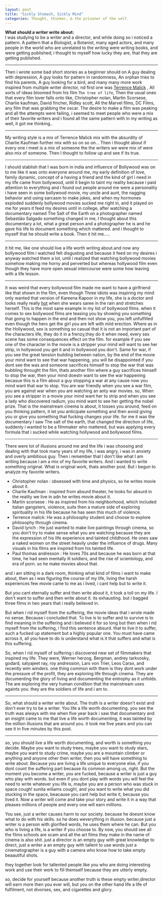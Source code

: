 ```yaml
---
layout: post
title: "Sickly Stomach, Sickly Mind"
categories: Thought, thinker, & the prisoner of the self.
---  
```



**What should a writer write about:**  
I was studying to be a writer and a director, and while doing so i noticed a pattern. A pattern that a Biologist, a Botanist, many aged actors, and many people in the world who are unrelated to the writing were writing books, and were getting published; i thought to myself how lucky they are, that they are getting published.  

---
Then i wrote some bad short stories as a beginner should on A guy dealing with depression, A guy looks for pattern in randomness, An orphan tries to find his parents, A guy looking for a bird, and many many more work inspired from multiple writer director, nd first one was [Terrence Malick](https://en.wikipedia.org/wiki/The_Tree_of_Life_(film)) , All sorts of ideas bloomed from his film `The tree of life`, Then the usual ones that every film lover falls onto like, Christopher nolan, Martin Scorsese, Charlie kaufman, David fincher, Ridley scott, All the Marvel films, DC Films, any film that was grabbing the oscar. The desire to make a film was peaking and all the attempts were failing, i seemed to meet people who were a mix of their favorite writers and i found all the same pattern with in my writing as well, it got me thinking..  

---
My writing style is a mix of Terrence Malick mix with the absurdity of Charlie Kaufman further mix with so on so on... Then i thought about if every one i meet is a mix of someone the the writers we were mix of were also mix of someone. Then I thought to follow up and see if its true.

---
I should stablish that I was born in india and influence of Bollywood was on to me like it was onto everyone around me, my early definition of love, family dynamic, concept of a having a friend and the kind of girl i need in my life came from bollywood, until it begin to taint my reality because i paid attention to everything and i found out people around me were a personality i have seen in some bollywood movie, my uncle and aunt, the nagging behavior and using sarcasm to make jokes, and when my hormones exploded suddenly bollywood movies sucked me right in, and it played on me for years it feed my desires until in college, after watching a documentary named The Salt of the Earth on a photographer named Sebastião Salgado something changed in me, I thought about this documentary a lot, what a great person and a photographer he is and he gave his life to document something which mattered. and i thought to myself that he should write a book. Then it hit me.....

----
it hit me, like one should live a life worth writing about.and now any bollywood film i watched felt disgusting and because it feed on my desires i anyway watched them a lot, until i realized that watching bollywood movies somehow making me horny and perverted but whereas hollywood film even though they have more open sexual intercourse were some how leaving with a life lesson.

---
It was weird that every bollywood film made me want to have a girlfriend like that shown in the film, even though Three idiots was inspiring my mind only wanted that version of Kareena Kapoor in my life, she is a doctor and looks really really [hot](https://youtu.be/V056WNg3ECo?t=134) when she wears saree in the rain and stretches herself. This is the most sane example in my list of bollywood films.
when it comes to sex bollywood films are teasing you by showing you something that going to happen in the end and then not show you, you left unfulfilled even though the hero get the girl you are left with mild erection.
Where as in the Hollywood, sex is something so casual that it is not an important part of the characters life, they do it in a frenzy,they do it when need, every sex scene has some consequences effect on the film. for example if you see one of the character in the movie is a stripper your mind will want to see her strip, in hollywood you get it and in bollywood you don't. Same for war, if you see the great tension building between nation, by the end of the movie your mind want to see that war happening, you will be disappointed if you dont see the was and someone sacrifices himself to stop the war that was bubbling throught the film, thats another film where a guy sacrifices himself to stop the war, then your mind doestn want to see the war happening becasue this is a film about a guy stopping a war at any cause now you mind want that war to stop. You are war friendly when you see a war film, you are against war when you are watching an anty war movies. so, When you see a stripper in a movie your mind want her to strip and when you see a lady who discovered radium, you mind want to see her getting the nobel prize. 
That is the mainstream cinema is about, it tosses you around, feed on you thinking pattern, it let you anticipate something and then avoid giving you or give you something that fucking changes your life. for me it was the documentary I saw The salt of the earth, that changed the direction of life, suddenly i wanted to be a filmmaker who mattered, but was applying every formula that i sucked while watching hollywood and bollywood films.


---
There were lot of illusions around me and the life i was choosing and dealing with that took many years of my life, i was angry, i was in anxiety and overly ambitious guy.
Then i remember that I don't like what I am writing because i am a mix of my favorite writers. And i wanted to write something original. What is original work, thats another post. But i begun to analyze my favorite writers.  
* Christopher nolan : obsessed with time and physics, so he writes movie about it.
* Charlie Kaufman : inspired from absurd theater, he looks for absurd in the reality we live in adn he writes movie about it.
* Martin scorsese : He as inspired from his neighborhood, which included italian gangsters, violence, suits then a mature side of exploring spirituality in his life because he has seen this much of violence.
* Terrence malick: He was a philosophy student and choose to explore philosophy through cinema.
* David lynch : He just wanted to make live paintings through cinema, so you don't try to make sense what you are watching because they are the expression of his life experience and tainted childhood. He ones saw a naked women on the street heavily under the influence of drugs. Many visuals in his films are inspired from his tainted life.
* Paul thomas andresson : He loves 70s and because he was born at that time, he had seen mentally ill soldiers, and the rise of scientology, and era of porn. so he make movies about that.

and i am sitting in a dark room, thinking what kind of films i want to make about, then as i was figuring the course of my life, living the harsh experiences few movie came to me as i lived, i cant help but to write it.

But you cant eternally suffer and then write about it, it took a toll on my life. I don't want to suffer and then write about it. its exhausting. but i bagged three films in two years that i really believed in.

But when i rid myself from the suffering, the movie ideas that i wrote made no sense. Because i concluded that. To live is to suffer and to survive is to find meaning in the suffering and i believed it for so long but then when i rid myself from the suffering, i find this sentence absurd. that to live it to suffer, such a fucked up statement but a highly popular one. You must have came across it, all you have to do is understand what is it that suffers and what is this suffering.

So, when I rid myself of suffering i discovered new set of filmmakers that inspired my life.
They were, Werner herzog, Bergman, andrey tarkvosky, godard, satyajeet ray, roy andression, Lars von Trier,
Leos Carax, and recently wim winders. one thing common with them is they dont work under the pressure of the profit, they are exploring life through cinema. They are documenting the glory of living and documenting the entrophy as it unfolds. The are exploring the very human condition  that the mainstream uses againts you. they are the soldiers of life and i am to.

---

So, what should a writer write about. The truth is a writer doesn't exist and don't ever try to be a writer. You life a life worth documenting. you see the truth was always with me when five year back i saw that documentary and an insight came to me that live a life worth documenting, it was tainted by the million illusions that are around you. it took me five years and you can see it in five minutes by this post.

----
so, you should live a life worth documenting, and worth is something you decide. Maybe you want to study trees, maybe you want to study stars, maybe you want to study crime, maybe you are a mountain climber or anything and anyone other then writer, then you will have something to write about. Because you are living a life unique to everyone else, if you dont count the suffering part because its common among us, right.
But the moment you become a writer, you are fucked, because a writer is just a guy who play with words. but even if you dont play with words you will feel the need to write whatever you life is, maybe you are a person who was stuck in space cough! sunita wiliams cough!, and you want to write what you did stucking in the space, beacause you cant help but write it, because you lived it. Now a writer will come and take your story and write it in a way that pleases millions of people and every one will earn millions.

You see, just a writer causes harm to our society. because he doesnt know what to do with his skills. so he does weverything in illusion. because just a writer is a person with glorified words, he uses them where he can. 
But you who is living a life, is a writer if you choose to.
By now, you should see all the films schools are scam and all the art films they make in the name of cinema is also shit.
just a director is an empty guy with great knowledge to direct,
just a writer a an empty guy with  tallent to use words
just a cinematographer is a guy with a camera who know how to take empty beaautiful shots.

they together look for tallented people like you who are doing interesting work and use their work to fill themself because they are utterly empty.

so, decide for yourself because another truth is these empty writer,director will earn more then you ever will, but you on the other hand life a life of fulfilment, not divorses, sex, and cigarettes and glory.




 